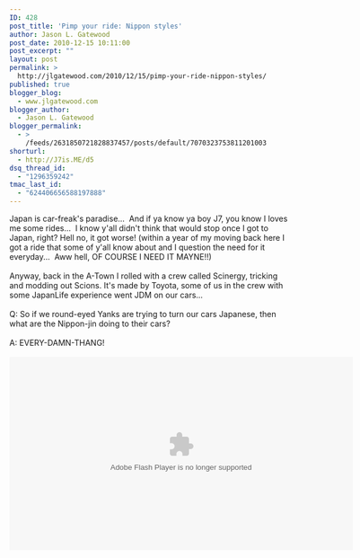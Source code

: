 ```yaml
---
ID: 428
post_title: 'Pimp your ride: Nippon styles'
author: Jason L. Gatewood
post_date: 2010-12-15 10:11:00
post_excerpt: ""
layout: post
permalink: >
  http://jlgatewood.com/2010/12/15/pimp-your-ride-nippon-styles/
published: true
blogger_blog:
  - www.jlgatewood.com
blogger_author:
  - Jason L. Gatewood
blogger_permalink:
  - >
    /feeds/2631850721828837457/posts/default/7070323753811201003
shorturl:
  - http://J7is.ME/d5
dsq_thread_id:
  - "1296359242"
tmac_last_id:
  - "624406656588197888"
---
```

Japan is car-freak's paradise...  And if ya know ya boy J7, you know I loves me some rides...  I know y'all didn't think that would stop once I got to Japan, right? Hell no, it got worse! (within a year of my moving back here I got a ride that some of y'all know about and I question the need for it everyday...  Aww hell, OF COURSE I NEED IT MAYNE!!)<br /><br />Anyway, back in the A-Town I rolled with a crew called Scinergy, tricking and modding out Scions. It's made by Toyota, some of us in the crew with some JapanLife experience went JDM on our cars...<br /><br />Q: So if we round-eyed Yanks are trying to turn our cars Japanese, then what are the Nippon-jin doing to their cars?<br /><br />A: EVERY-DAMN-THANG!<br /><br /><object id="AOLVP_us_687067128001" class width="612" height="344" codebase="http://download.macromedia.com/pub/shockwave/cabs/flash/swflash.cab#version=6,0,40,0"><param name="bgcolor" value="#000000" /><param name="allowFullScreen" value="true" /><param name="wmode" value="transparent" /><param name="allowscriptaccess" value="always" /><param name="flashvars" value="stillurl=http%3A%2F%2Fpdl%2Estream%2Eaol%2Ecom%2Fpdlext%2Faol%2Fbrightcove%2Fus%2Fautos%2Ftranslogic%2F2010%2Faolautos%5Ftranslogic%5F803%5Fc%5Fvideo%5Fstill%5F480%2Ejpg&playerid=61371447001&publisherid=1612833736&videoid=687067128001&codever=1" /><param name="src" value="http://o.aolcdn.com/videoplayer/AOL_PlayerLoader.swf" /><param name="name" value="AOLVP_us_687067128001" /><param name="allowfullscreen" value="true" /><embed type="application/x-shockwave-flash" width="612" height="344" src="http://o.aolcdn.com/videoplayer/AOL_PlayerLoader.swf" name="AOLVP_us_687067128001" flashvars="stillurl=http%3A%2F%2Fpdl%2Estream%2Eaol%2Ecom%2Fpdlext%2Faol%2Fbrightcove%2Fus%2Fautos%2Ftranslogic%2F2010%2Faolautos%5Ftranslogic%5F803%5Fc%5Fvideo%5Fstill%5F480%2Ejpg&playerid=61371447001&publisherid=1612833736&videoid=687067128001&codever=1" allowscriptaccess="always" wmode="transparent" allowfullscreen="true" bgcolor="#000000"></embed></object><br /><br /><img src="http://www.jlgatewood.com/wp-content/uploads/2010/12/56t2Us1.jpg" alt="" title="Kaido racer" />